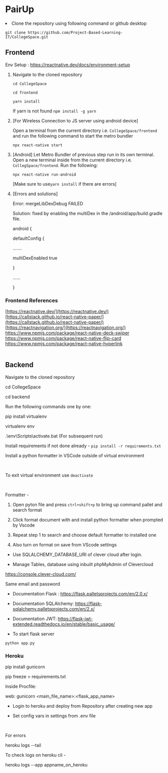 # PairUp

<li> Clone the repository using following command or github desktop

<p><code>git clone https://github.com/Project-Based-Learning-IT/CollegeSpace.git</code></p>

</li>

  

## Frontend

  

Env Setup : https://reactnative.dev/docs/environment-setup

<ol>

<li>

Navigate to the cloned repository

<p><code>cd CollegeSpace</code></p>

<p><code>cd frontend</code></p>

<p><code>yarn install</code></p>

If yarn is not found <code>npm install -g yarn</code>

</li>

<li>

[For Wireless Connection to JS server using android device]

Open a terminal from the current directory i.e. <code>CollegeSpace/frontend</code> and run the following command to start the metro bundler

<p><code>npx react-native start</code></p>

</li>

<li>

[Android] Let Metro Bundler of previous step run in its own terminal. Open a new terminal inside from the current directory i.e. <code>CollegSpace/frontend</code>. Run the following:

<p><code>npx react-native run-android</code></p>

<p>[Make sure to use<code>yarn install</code> if there are errors]</p>

</li>

<li>

[Errors and solutions]

<p>Error: mergeLibDexDebug FAILED </p>

<p>Solution: fixed by enabling the multiDex in the /android/app/build.gradle file.

<br  />

android { <br  />

defaultConfig { <br  />

....... <br  />

multiDexEnabled true <br  />

} <br  />

......<br  />

}</p>

</ol>

### Frontend References
[https://reactnative.dev/](https://reactnative.dev/) <br>
[https://callstack.github.io/react-native-paper/](https://callstack.github.io/react-native-paper/) <br>
[https://reactnavigation.org/](https://reactnavigation.org/) <br>
https://www.npmjs.com/package/react-native-deck-swiper <br>
https://www.npmjs.com/package/react-native-flip-card <br>
https://www.npmjs.com/package/react-native-hyperlink <br>
<br>

  
  

## Backend

  

Navigate to the cloned repository

  

cd CollegeSpace

cd backend

Run the following commands one by one:

  

pip install virtualenv

virtualenv env

.\env\Scripts\activate.bat (For subsequent run)

Install requirements if not done already - `pip install -r requirements.txt`

Install a python formatter in VSCode outside of virtual environment

<br>

To exit virtual environment use `deactivate`

<br>

Formatter -

1. Open pyton file and press `ctrl+shift+p` to bring up command pallet and search format

2. Click format document with and install python formatter when prompted by Vscode

3. Repeat step 1 to search and choose default formatter to installed one

4. Also turn on format on save from VScode settings

  

* Use SQLALCHEMY_DATABASE_URI of clever cloud after login.

* Manage Tables, database using inbuilt phpMyAdmin of Clevercloud

https://console.clever-cloud.com/

Same email and password

* Documentation Flask : https://flask.palletsprojects.com/en/2.0.x/

* Documentation SQLAlchemy: https://flask-sqlalchemy.palletsprojects.com/en/2.x/

* Documentation JWT: https://flask-jwt-extended.readthedocs.io/en/stable/basic_usage/

* To start flask server <br>

`python app.py`

  

### Heroku

  

pip install gunicorn

pip freeze > requirements.txt

Inside Procfile:

  

web: gunicorn <main_file_name>:<flask_app_name>

  

* Login to heroku and deploy from Repository after creating new app

* Set config vars in settings from .env file

<br>

  

For errors

  

heroku logs --tail

  

To check logs on heroku cli -

  

heroku logs --app appname_on_heroku
